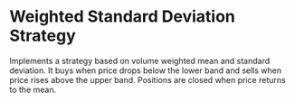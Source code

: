 # Weighted Standard Deviation Strategy

Implements a strategy based on volume weighted mean and standard deviation. It buys when price drops below the lower band and sells when price rises above the upper band. Positions are closed when price returns to the mean.
